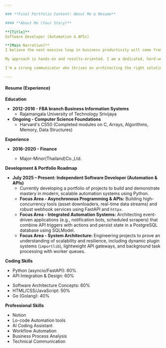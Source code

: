 ```yaml
---

### **Final Portfolio Content: About Me & Resume**

#### **About Me (Your Story)**

**[Title]**
Software Developer (Automation & APIs)

**[Main Narrative]**
I believe the next massive leap in business productivity will come from combining intelligent automation with AI agents. This conviction is what drove me to transition from designing workflows to building the software that powers them, and I've been fascinated with the possibilities ever since.

My approach is hands-on and results-oriented. I am a dedicated, hard-working learner who is always ready to absorb new information to find the best solution for the challenge at hand. I am actively deepening my expertise in asynchronous programming and API design—the foundational skills for creating fast, reliable, and scalable automated systems.

I'm a strong communicator who thrives on architecting the right solution and look forward to the opportunity to bring my skills and passion to a team building the future of productivity.

---
```


#### **Resume (Experience)**

**Education**

-   **2012-2016 - FBA branch Business Information Systems**
    -   Rajamangala University of Technology Srivijaya
-   **Ongoing - Computer Science Foundations**
    -   Harvard's CS50 (Completed modules on C, Arrays, Algorithms, Memory, Data Structures)

**Experience**

-   **2016-2020 - Finance**

    -   Major-Minor(Thailand)Co.,Ltd.

**Development & Portfolio Roadmap**

-   **July 2025 – Present: Independent Software Developer (Automation & APIs)**
    -   Currently developing a portfolio of projects to build and demonstrate mastery in modern, scalable automation systems using Python.
    -   **Focus Area - Asynchronous Programming & APIs:** Building high-concurrency tools (asset downloaders, real-time data streams) and robust webhook services using FastAPI and `httpx`.
    -   **Focus Area - Integrated Automation Systems:** Architecting event-driven applications (e.g., notification bots, scheduled scrapers) that combine API triggers with actions and persist state in a PostgreSQL database using SQLModel.
    -   **Focus Area - System Architecture:** Engineering projects to prove an understanding of scalability and resilience, including dynamic plugin systems (`importlib`), lightweight API gateways, and background task processing with worker queues.

**Coding Skills**

-   Python (asyncio/FastAPI): 60%
-   API Integration & Design: 60%
<!-- -   SQL: xx% add later -->
-   Software Architecture Concepts: 60%
-   HTML/CSS/JavaScript: 50%
-   Go (Golang): 40%

**Professional Skills**

-   Notion
-   Lo-code Automation tools
-   AI Coding Assistant
-   Workflow Automation
-   Business Process Analysis
-   Technical Communication
